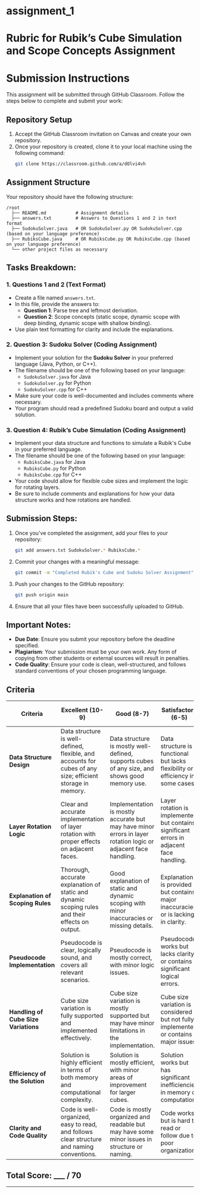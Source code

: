 # assignment_1

# Rubric for Rubik’s Cube Simulation and Scope Concepts Assignment


# Submission Instructions

This assignment will be submitted through GitHub Classroom. Follow the steps below to complete and submit your work:

## Repository Setup
1. Accept the GitHub Classroom invitation on Canvas and create your own repository.
2. Once your repository is created, clone it to your local machine using the following command:
   ```bash
   git clone https://classroom.github.com/a/dOlvi4vh
   ```

## Assignment Structure

Your repository should have the following structure:

```
/root
  ├── README.md           # Assignment details
  ├── answers.txt         # Answers to Questions 1 and 2 in text format
  ├── SudokuSolver.java   # OR SudokuSolver.py OR SudokuSolver.cpp (based on your language preference)
  ├── RubiksCube.java     # OR RubiksCube.py OR RubiksCube.cpp (based on your language preference)
  └── other project files as necessary
```

## Tasks Breakdown:

### 1. Questions 1 and 2 (Text Format)
- Create a file named `answers.txt`.
- In this file, provide the answers to:
  - **Question 1**: Parse tree and leftmost derivation.
  - **Question 2**: Scope concepts (static scope, dynamic scope with deep binding, dynamic scope with shallow binding).
- Use plain text formatting for clarity and include the explanations.

### 2. Question 3: Sudoku Solver (Coding Assignment)
- Implement your solution for the **Sudoku Solver** in your preferred language (Java, Python, or C++).
- The filename should be one of the following based on your language:
  - `SudokuSolver.java` for Java
  - `SudokuSolver.py` for Python
  - `SudokuSolver.cpp` for C++
- Make sure your code is well-documented and includes comments where necessary.
- Your program should read a predefined Sudoku board and output a valid solution.

### 3. Question 4: Rubik’s Cube Simulation (Coding Assignment)
- Implement your data structure and functions to simulate a Rubik's Cube in your preferred language.
- The filename should be one of the following based on your language:
  - `RubiksCube.java` for Java
  - `RubiksCube.py` for Python
  - `RubiksCube.cpp` for C++
- Your code should allow for flexible cube sizes and implement the logic for rotating layers.
- Be sure to include comments and explanations for how your data structure works and how rotations are handled.

## Submission Steps:
1. Once you've completed the assignment, add your files to your repository:
   ```bash
   git add answers.txt SudokuSolver.* RubiksCube.*
   ```
2. Commit your changes with a meaningful message:
   ```bash
   git commit -m "Completed Rubik's Cube and Sudoku Solver Assignment"
   ```
3. Push your changes to the GitHub repository:
   ```bash
   git push origin main
   ```
4. Ensure that all your files have been successfully uploaded to GitHub.

## Important Notes:
- **Due Date**: Ensure you submit your repository before the deadline specified.
- **Plagiarism**: Your submission must be your own work. Any form of copying from other students or external sources will result in penalties.
- **Code Quality**: Ensure your code is clean, well-structured, and follows standard conventions of your chosen programming language.


## Criteria

| Criteria                         | Excellent (10-9)                          | Good (8-7)                               | Satisfactory (6-5)                        | Needs Improvement (4-3)                 | Unsatisfactory (2-0)                     | Score  |
|----------------------------------|-------------------------------------------|------------------------------------------|-------------------------------------------|------------------------------------------|------------------------------------------|--------|
| **Data Structure Design**        | Data structure is well-defined, flexible, and accounts for cubes of any size; efficient storage in memory. | Data structure is mostly well-defined, supports cubes of any size, and shows good memory use. | Data structure is functional but lacks flexibility or efficiency in some cases. | Data structure is incomplete or inefficient, showing little consideration for flexibility or memory usage. | Data structure is missing or inappropriate for the task. | /10    |
| **Layer Rotation Logic**         | Clear and accurate implementation of layer rotation with proper effects on adjacent faces. | Implementation is mostly accurate but may have minor errors in layer rotation logic or adjacent face handling. | Layer rotation is implemented but contains significant errors in adjacent face handling. | Layer rotation is incomplete or does not affect adjacent faces correctly. | No layer rotation logic implemented. | /10    |
| **Explanation of Scoping Rules** | Thorough, accurate explanation of static and dynamic scoping rules and their effects on output. | Good explanation of static and dynamic scoping with minor inaccuracies or missing details. | Explanation is provided but contains major inaccuracies or is lacking in clarity. | Partial explanation of scoping rules with little clarity or detail. | No explanation of scoping rules. | /10    |
| **Pseudocode Implementation**    | Pseudocode is clear, logically sound, and covers all relevant scenarios. | Pseudocode is mostly correct, with minor logic issues. | Pseudocode works but lacks clarity or contains significant logical errors. | Pseudocode is incomplete or unclear, affecting overall logic. | No pseudocode or entirely incorrect implementation. | /10    |
| **Handling of Cube Size Variations** | Cube size variation is fully supported and implemented effectively. | Cube size variation is mostly supported but may have minor limitations in the implementation. | Cube size variation is considered but not fully implemented or contains major issues. | Cube size variation is mentioned but not effectively supported in the implementation. | No consideration for cube size variation in the implementation. | /10    |
| **Efficiency of the Solution**   | Solution is highly efficient in terms of both memory and computational complexity. | Solution is mostly efficient, with minor areas of improvement for larger cubes. | Solution works but has significant inefficiencies in memory or computation. | Solution is inefficient and may not work well for larger cubes. | Solution is highly inefficient or impractical for the problem. | /10    |
| **Clarity and Code Quality**     | Code is well-organized, easy to read, and follows clear structure and naming conventions. | Code is mostly organized and readable but may have some minor issues in structure or naming. | Code works but is hard to read or follow due to poor organization. | Code is poorly organized and difficult to understand. | Code is incomprehensible or disorganized to the point of being unusable. | /10    |

## Total Score: ___ / 70

---
